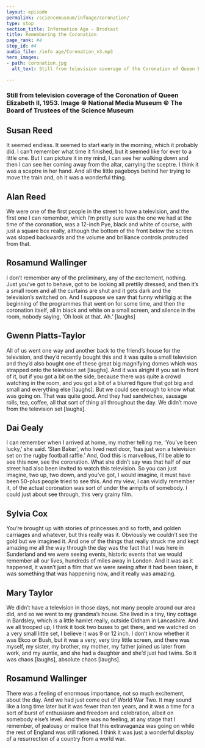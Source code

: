 ```yaml
---
layout: episode
permalink: /sciencemuseum/infoage/coronation/
type: stop
section_title: Information Age - Brodcast
title: Remembering the Coronation
page_rank: #4
stop_id: #4
audio_file: /info age/Coronation_v3.mp3
hero_images:
- path: coronation.jpg
  alt_text: Still from television coverage of the Coronation of Queen Elizabeth II, 1953. Image © National Media Museum © The Board of Trustees of the Science Museum

---
```


### Still from television coverage of the Coronation of Queen Elizabeth II, 1953. Image © National Media Museum © The Board of Trustees of the Science Museum

## Susan Reed
It seemed endless. It seemed to start early in the morning, which it probably did. I can’t remember what time it finished, but it seemed like for ever to a little one. But I can picture it in my mind, I can see her walking down and then I can see her coming away from the altar, carrying the sceptre. I think it was a sceptre in her hand. And all the little pageboys behind her trying to move the train and, oh it was a wonderful thing.

## Alan Reed
We were one of the first people in the street to have a television, and the first one I can remember, which I’m pretty sure was the one we had at the time of the coronation, was a 12-inch Pye, black and white of course, with just a square box really, although the bottom of the front below the screen was sloped backwards and the volume and brilliance controls protruded from that.

## Rosamund Wallinger
I don’t remember any of the preliminary, any of the excitement, nothing. Just you’ve got to behave, got to be looking all prettily dressed, and then it’s a small room and all the curtains are shut and it  gets dark and the television’s switched on. And I suppose we saw that funny whirligig at the
beginning of the programmes that went on for some time, and then the coronation itself, all in black and white on a small screen, and silence in the room, nobody saying, ‘Oh look at that. Ah.’ [laughs]

## Gwenn Platts-Taylor       
All of us went one way and another back to the friend’s house for the television, and they’d recently bought this and it was quite a small television and they’d also bought one of these great big magnifying domes which was strapped onto the television set [laughs]. And it was alright if you sat in front of it, but if you got a bit on the side, because there was quite a crowd watching in the room, and  you got a bit of a blurred figure that got big and small and everything else [laughs]. But we could  see enough to know what was going on. That was  quite good. And they had sandwiches, sausage rolls, tea, coffee, all that sort of thing all throughout the  day. We didn’t move from the television set [laughs].

## Dai Gealy      
I can remember when I arrived at home, my mother telling me, ‘You’ve been lucky,’ she said. ‘Stan Baker’, who lived next door, ‘has just won a television set  on the rugby football raffle.’ And, God this is marvellous, I’ll be able to see this now, see the coronation. What she didn’t say was that half of our street had also been invited to watch this television. So you can just imagine, two up, two down, and you’ve got, I would imagine, it must have been 50-plus people tried to see this. And my view, I can vividly remember it, of the actual coronation was sort of under the armpits of somebody. I could just about see through, this very grainy film.

## Sylvia Cox        
You’re brought up with stories of princesses and so forth, and golden carriages and whatever, but this really was it. Obviously we couldn’t see the gold but we imagined it. And one of the things that really struck me and kept amazing me all the way through the day was the fact that I was here in Sunderland and we were seeing events, historic events that we would remember all our lives, hundreds of miles away in London. And it was as it happened, it wasn’t just a film that we were seeing after it had been taken, it was something that was happening now, and it really was amazing.

## Mary Taylor       
We didn’t have a television in those days, not many people around our area did, and so we went to my grandma’s house. She lived in a tiny, tiny cottage
in Bardsley, which is a little hamlet really, outside Oldham in Lancashire. And we all trooped up, I think it took two buses to get there, and we watched on a very small little set, I believe it was 9 or 12 inch. I don’t know whether it was Ekco or Bush, but it was a very, very tiny little screen, and there was myself, my sister, my brother, my mother, my father joined us later from work, and my auntie, and she had a daughter and she’d just had twins. So it was chaos [laughs], absolute chaos [laughs].

## Rosamund Wallinger       
There was a feeling of enormous importance, not so much excitement, about the day. And we had just come out of World War Two. It may sound like a long time later but it was fewer than ten years, and it was a time for a sort of burst of enthusiasm and freedom and celebration, albeit on somebody else’s level. And there was no feeling, at any stage that I remember, of jealousy or malice that this extravaganza was going on while the rest of England was still rationed. I think it was just a wonderful display of a resurrection of a country from a world war.
